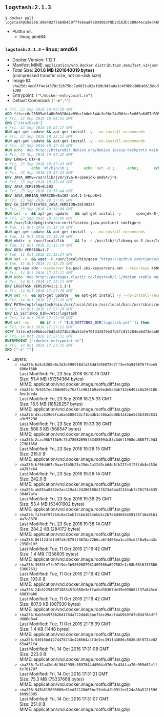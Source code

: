 ## `logstash:2.1.3`

```console
$ docker pull logstash@sha256:d88492f7a69b450fffe8ead7203d06df8b2d163bca80d4eca3ed4699623fdc5b
```

-	Platforms:
	-	linux; amd64

### `logstash:2.1.3` - linux; amd64

-	Docker Version: 1.12.1
-	Manifest MIME: `application/vnd.docker.distribution.manifest.v2+json`
-	Total Size: **201.6 MB (201640019 bytes)**  
	(compressed transfer size, not on-disk size)
-	Image ID: `sha256:4ec6ff4e14378c32675bc7a9831a82afddc949a0a1c4f9bbe80b406158eda388`
-	Entrypoint: `["\/docker-entrypoint.sh"]`
-	Default Command: `["-e",""]`

```dockerfile
# Fri, 23 Sep 2016 18:08:50 GMT
ADD file:c6c23585ab140b0b320d4e99bc1b0eb544c9e96c24d90fec5e069a6d57d335ca in / 
# Fri, 23 Sep 2016 18:08:51 GMT
CMD ["/bin/bash"]
# Fri, 23 Sep 2016 18:25:17 GMT
RUN apt-get update && apt-get install -y --no-install-recommends 		ca-certificates 		curl 		wget 	&& rm -rf /var/lib/apt/lists/*
# Fri, 23 Sep 2016 19:32:51 GMT
RUN apt-get update && apt-get install -y --no-install-recommends 		bzip2 		unzip 		xz-utils 	&& rm -rf /var/lib/apt/lists/*
# Fri, 23 Sep 2016 19:37:42 GMT
RUN echo 'deb http://httpredir.debian.org/debian jessie-backports main' > /etc/apt/sources.list.d/jessie-backports.list
# Fri, 23 Sep 2016 19:37:42 GMT
ENV LANG=C.UTF-8
# Fri, 23 Sep 2016 19:37:43 GMT
RUN { 		echo '#!/bin/sh'; 		echo 'set -e'; 		echo; 		echo 'dirname "$(dirname "$(readlink -f "$(which javac || which java)")")"'; 	} > /usr/local/bin/docker-java-home 	&& chmod +x /usr/local/bin/docker-java-home
# Fri, 23 Sep 2016 19:37:44 GMT
ENV JAVA_HOME=/usr/lib/jvm/java-8-openjdk-amd64/jre
# Fri, 23 Sep 2016 19:37:44 GMT
ENV JAVA_VERSION=8u102
# Fri, 23 Sep 2016 19:37:44 GMT
ENV JAVA_DEBIAN_VERSION=8u102-b14.1-1~bpo8+1
# Fri, 23 Sep 2016 19:37:45 GMT
ENV CA_CERTIFICATES_JAVA_VERSION=20140324
# Fri, 23 Sep 2016 19:38:04 GMT
RUN set -x 	&& apt-get update 	&& apt-get install -y 		openjdk-8-jre-headless="$JAVA_DEBIAN_VERSION" 		ca-certificates-java="$CA_CERTIFICATES_JAVA_VERSION" 	&& rm -rf /var/lib/apt/lists/* 	&& [ "$JAVA_HOME" = "$(docker-java-home)" ]
# Fri, 23 Sep 2016 19:38:06 GMT
RUN /var/lib/dpkg/info/ca-certificates-java.postinst configure
# Tue, 11 Oct 2016 21:12:18 GMT
RUN apt-get update && apt-get install -y --no-install-recommends 		apt-transport-https 		libzmq3 	&& rm -rf /var/lib/apt/lists/*
# Tue, 11 Oct 2016 21:12:19 GMT
RUN mkdir -p /usr/local/lib 	&& ln -s /usr/lib/*/libzmq.so.3 /usr/local/lib/libzmq.so
# Tue, 11 Oct 2016 21:12:19 GMT
ENV GOSU_VERSION=1.7
# Tue, 11 Oct 2016 21:12:24 GMT
RUN set -x 	&& wget -O /usr/local/bin/gosu "https://github.com/tianon/gosu/releases/download/$GOSU_VERSION/gosu-$(dpkg --print-architecture)" 	&& wget -O /usr/local/bin/gosu.asc "https://github.com/tianon/gosu/releases/download/$GOSU_VERSION/gosu-$(dpkg --print-architecture).asc" 	&& export GNUPGHOME="$(mktemp -d)" 	&& gpg --keyserver ha.pool.sks-keyservers.net --recv-keys B42F6819007F00F88E364FD4036A9C25BF357DD4 	&& gpg --batch --verify /usr/local/bin/gosu.asc /usr/local/bin/gosu 	&& rm -r "$GNUPGHOME" /usr/local/bin/gosu.asc 	&& chmod +x /usr/local/bin/gosu 	&& gosu nobody true
# Tue, 11 Oct 2016 21:12:25 GMT
RUN apt-key adv --keyserver ha.pool.sks-keyservers.net --recv-keys 46095ACC8548582C1A2699A9D27D666CD88E42B4
# Fri, 14 Oct 2016 17:27:11 GMT
RUN echo 'deb http://packages.elastic.co/logstash/2.1/debian stable main' > /etc/apt/sources.list.d/logstash.list
# Fri, 14 Oct 2016 17:27:11 GMT
ENV LOGSTASH_VERSION=1:2.1.3-1
# Fri, 14 Oct 2016 17:27:28 GMT
RUN set -x 	&& apt-get update 	&& apt-get install -y --no-install-recommends logstash=$LOGSTASH_VERSION 	&& rm -rf /var/lib/apt/lists/*
# Fri, 14 Oct 2016 17:27:29 GMT
ENV PATH=/opt/logstash/bin:/usr/local/sbin:/usr/local/bin:/usr/sbin:/usr/bin:/sbin:/bin
# Fri, 14 Oct 2016 17:27:29 GMT
ENV LS_SETTINGS_DIR=/etc/logstash
# Fri, 14 Oct 2016 17:27:30 GMT
RUN set -ex 	&& if [ -f "$LS_SETTINGS_DIR/logstash.yml" ]; then 		sed -ri 's!^(path.log|path.config):!#&!g' "$LS_SETTINGS_DIR/logstash.yml"; 	fi
# Fri, 14 Oct 2016 17:27:31 GMT
COPY file:e25e9bbce7bd2a5373b3d6a54afe70f3338f9e3fb5fc933284ea0d73eaa8985c in / 
# Fri, 14 Oct 2016 17:27:31 GMT
ENTRYPOINT ["/docker-entrypoint.sh"]
# Fri, 14 Oct 2016 17:27:31 GMT
CMD ["-e" ""]
```

-	Layers:
	-	`sha256:6a5a5368e0c2d3e5909184fa28ddfd56072e7ff3ee9a945876f7eee5896ef5bb`  
		Last Modified: Fri, 23 Sep 2016 18:10:19 GMT  
		Size: 51.4 MB (51354364 bytes)  
		MIME: application/vnd.docker.image.rootfs.diff.tar.gzip
	-	`sha256:7b9457ec39de00bc70af1c9631b9ae6ede5a3ab715e6492c0a2641868ec1deda`  
		Last Modified: Fri, 23 Sep 2016 18:25:33 GMT  
		Size: 18.5 MB (18528257 bytes)  
		MIME: application/vnd.docker.image.rootfs.diff.tar.gzip
	-	`sha256:d5cc639e6fca6aa608423c71badb1c40bacbd0b4a1bbe563b439d831a3c55298`  
		Last Modified: Fri, 23 Sep 2016 19:33:38 GMT  
		Size: 566.5 KB (566547 bytes)  
		MIME: application/vnd.docker.image.rootfs.diff.tar.gzip
	-	`sha256:2cac98b7f5b9c75d78082095f3348899dc83c3d6f1968dc68877c9d32798f65d`  
		Last Modified: Fri, 23 Sep 2016 19:38:15 GMT  
		Size: 219.0 B  
		MIME: application/vnd.docker.image.rootfs.diff.tar.gzip
	-	`sha256:bf96dd67c9aae18b5b25c15de2a12d9cb64d6fb227e3f25fdb4e453da4293c64`  
		Last Modified: Fri, 23 Sep 2016 19:38:14 GMT  
		Size: 242.0 B  
		MIME: application/vnd.docker.image.rootfs.diff.tar.gzip
	-	`sha256:ab05ba8362e2ac429a4c24286f80d2f623a6ba32184abfe76174e635304d7afa`  
		Last Modified: Fri, 23 Sep 2016 19:38:25 GMT  
		Size: 53.4 MB (53401902 bytes)  
		MIME: application/vnd.docker.image.rootfs.diff.tar.gzip
	-	`sha256:fa7e8f9f253c0a41ebf41be1054ebb4c2b7e6d465bb59135f16a01614a7c8370`  
		Last Modified: Fri, 23 Sep 2016 19:38:14 GMT  
		Size: 284.2 KB (284172 bytes)  
		MIME: application/vnd.docker.image.rootfs.diff.tar.gzip
	-	`sha256:86112dfd1497a5d875ff367da7266ca6f4405ea3ca35cd4f8a9aaa3c2358b19f`  
		Last Modified: Tue, 11 Oct 2016 21:16:42 GMT  
		Size: 1.4 MB (1356605 bytes)  
		MIME: application/vnd.docker.image.rootfs.diff.tar.gzip
	-	`sha256:3989fe7fe97f9dc3b9802687961469586a697502e1c88b651613786653667631`  
		Last Modified: Tue, 11 Oct 2016 21:16:42 GMT  
		Size: 193.0 B  
		MIME: application/vnd.docker.image.rootfs.diff.tar.gzip
	-	`sha256:24b32254697188345fb050e3dffadbd38367de39e098062f37a048cd6883bab6`  
		Last Modified: Tue, 11 Oct 2016 21:16:42 GMT  
		Size: 807.9 KB (807930 bytes)  
		MIME: application/vnd.docker.image.rootfs.diff.tar.gzip
	-	`sha256:6ab5b4978626d1784a772dd4b3aef3ecd9acf4ab949fdfb03df84dffd880e8a4`  
		Last Modified: Tue, 11 Oct 2016 21:16:39 GMT  
		Size: 1.4 KB (1446 bytes)  
		MIME: application/vnd.docker.image.rootfs.diff.tar.gzip
	-	`sha256:53016bd1274475743e426564a4f3e3ec391fa3086c8036a8f0724e0265a451f4`  
		Last Modified: Fri, 14 Oct 2016 17:31:08 GMT  
		Size: 223.0 B  
		MIME: application/vnd.docker.image.rootfs.diff.tar.gzip
	-	`sha256:7a32a42db6f5042959c3897844d496da976d5c434faa70e955d82e1f6c78178f`  
		Last Modified: Fri, 14 Oct 2016 17:31:21 GMT  
		Size: 75.3 MB (75337668 bytes)  
		MIME: application/vnd.docker.image.rootfs.diff.tar.gzip
	-	`sha256:945b815803909e61ed52120d65bc29ddc4fb9911ed124a80a512f590bb993395`  
		Last Modified: Fri, 14 Oct 2016 17:31:07 GMT  
		Size: 251.0 B  
		MIME: application/vnd.docker.image.rootfs.diff.tar.gzip
